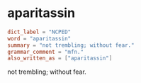 # aparitassin

``` toml
dict_label = "NCPED"
word = "aparitassin"
summary = "not trembling; without fear."
grammar_comment = "mfn."
also_written_as = ["aparitassin"]
```

not trembling; without fear.

